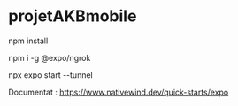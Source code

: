 # projetAKBmobile

npm install

npm i -g @expo/ngrok

npx expo start --tunnel

Documentat : https://www.nativewind.dev/quick-starts/expo
